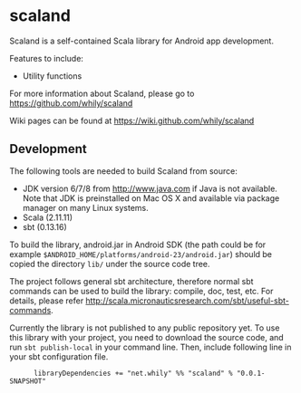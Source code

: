 scaland
=======

Scaland is a self-contained Scala library for Android app development.

Features to include:

* Utility functions

For more information about Scaland, please go to
  <https://github.com/whily/scaland>

Wiki pages can be found at
  <https://wiki.github.com/whily/scaland>

Development
-----------

The following tools are needed to build Scaland from source:

* JDK version 6/7/8 from <http://www.java.com> if Java is not available.
  Note that JDK is preinstalled on Mac OS X and available via package manager
  on many Linux systems.
* Scala (2.11.11)
* sbt (0.13.16)

To build the library, android.jar in Android SDK (the path could be
for example `$ANDROID_HOME/platforms/android-23/android.jar`)
should be copied the directory `lib/` under the source code tree.

The project follows general sbt architecture, therefore normal sbt
commands can be used to build the library: compile, doc, test,
etc. For details, please refer
<http://scala.micronauticsresearch.com/sbt/useful-sbt-commands>.

Currently the library is not published to any public repository
yet. To use this library with your project, you need to download the
source code, and run `sbt publish-local` in your command line. Then,
include following line in your sbt configuration file.

          libraryDependencies += "net.whily" %% "scaland" % "0.0.1-SNAPSHOT"
